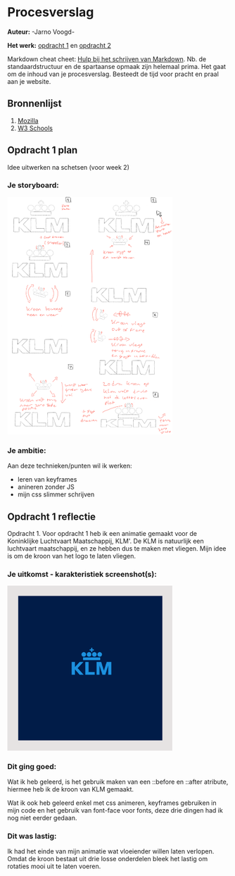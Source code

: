 # Procesverslag
**Auteur:** -Jarno Voogd-

**Het werk:** [opdracht 1](opdracht1/index.html) en [opdracht 2](opdracht2/index.html)


Markdown cheat cheet: [Hulp bij het schrijven van Markdown](https://github.com/adam-p/markdown-here/wiki/Markdown-Cheatsheet). Nb. de standaardstructuur en de spartaanse opmaak zijn helemaal prima. Het gaat om de inhoud van je procesverslag. Besteedt de tijd voor pracht en praal aan je website.



## Bronnenlijst
1. [Mozilla](https://developer.mozilla.org/en-US/docs/Web/CSS/margin)
2. [W3 Schools](https://www.w3schools.com/css/css3_animations.asp)



## Opdracht 1 plan


  <summary> Idee uitwerken na schetsen (voor week 2)</summary>


  ### Je storyboard:
  <img src="opdracht1/images/moodboard.png" width="375px" alt="storyboard voor opdracht 1">


  ### Je ambitie: 
  Aan deze technieken/punten wil ik werken:
  - leren van keyframes
  - anineren zonder JS
  - mijn css slimmer schrijven
 



## Opdracht 1 reflectie


  <summary>Opdracht 1. 
  Voor opdracht 1 heb ik een animatie gemaakt voor de Koninklijke Luchtvaart Maatschappij, KLM'. 
  De KLM is natuurlijk een luchtvaart maatschappij, en ze hebben dus te maken met vliegen. Mijn idee
  is om de kroon van het logo te laten vliegen.</summary>
  

  ### Je uitkomst - karakteristiek screenshot(s):
  <img src="opdracht1/images/eindresultaat.png" width="375px" alt="uitomst opdracht 1">



  ### Dit ging goed: 
  Wat ik heb geleerd, is het gebruik maken van een ::before en ::after atribute, hiermee heb ik de kroon van KLM gemaakt.

  Wat ik ook heb geleerd enkel met css animeren, keyframes gebruiken in mijn code
  en het gebruik van font-face voor fonts, deze drie dingen had ik nog niet eerder gedaan.



  ### Dit was lastig:
  Ik had het einde van mijn animatie wat vloeiender willen laten verlopen. Omdat de kroon bestaat uit drie losse onderdelen
  bleek het lastig om rotaties mooi uit te laten voeren. 

